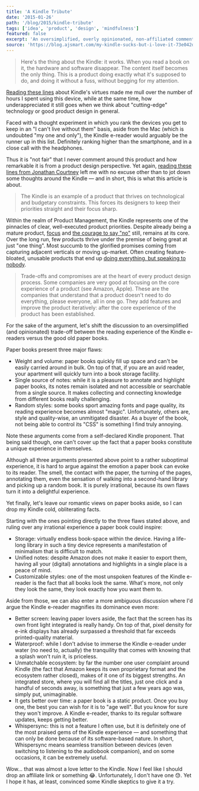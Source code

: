```yaml
---
title: 'A Kindle Tribute'
date: '2015-01-26'
path: '/blog/2015/kindle-tribute'
tags: ['idea', 'product', 'design', 'mindfulness']
featured: false
excerpt: 'An oversimplified, overly opinionated, non-affiliated commentary around the trade-offs between the reading experience of the Kindle e-readers versus the good old paper books.'
source: 'https://blog.ajsmart.com/my-kindle-sucks-but-i-love-it-73e042d561fe'
---
```


> Here's the thing about the Kindle: it works. When you read a book on it, the hardware and software disappear. The content itself becomes the only thing. This is a product doing exactly what it's supposed to do, and doing it without a fuss, without begging for my attention.

[Reading these lines](https://blog.ajsmart.com/my-kindle-sucks-but-i-love-it-73e042d561fe) about Kindle's virtues made me mull over the number of hours I spent using this device, while at the same time, how underappreciated it still goes when we think about "cutting-edge" technology or good product design in general.

Faced with a thought experiment in which you rank the devices you get to keep in an "I can't live without them" basis, aside from the Mac (which is undoubted "my one and only"), the Kindle e-reader would arguably be the runner up in this list. Definitely ranking higher than the smartphone, and in a close call with the headphones.

Thus it is "not fair" that I never comment around this product and how remarkable it is from a product design perspective. Yet again, [reading these lines from Jonathan Courtney](https://blog.ajsmart.com/my-kindle-sucks-but-i-love-it-73e042d561fe) left me with no excuse other than to jot down some thoughts around the Kindle — and in short, this is what this article is about.

> The Kindle is an example of a product that thrives on technological and budgetary constraints. This forces its designers to keep their priorities straight and their focus sharp.

Within the realm of Product Management, the Kindle represents one of the pinnacles of clear, well-executed product priorities. Despite already being a mature product, [focus](/blog/2014/overcoming-focus) and [the courage to say "no"](https://www.intercom.com/blog/product-strategy-means-saying-no/) still, remains at its core. Over the long run, few products thrive under the premise of being great at just "one thing". Most succumb to the glorified promises coming from capturing adjacent verticals or moving up-market. Often creating feature-bloated, unusable products that end up [doing everything, but speaking to nobody](https://en.wikipedia.org/wiki/Evernote).

> Trade-offs and compromises are at the heart of every product design process. Some companies are very good at focusing on the core experience of a product (see Amazon, Apple). These are the companies that understand that a product doesn't need to do everything, please everyone, all in one go. They add features and improve the product iteratively: after the core experience of the product has been established.

For the sake of the argument, let's shift the discussion to an oversimplified (and opinionated) trade-off between the reading experience of the Kindle e-readers versus the good old paper books.

Paper books present three major flaws:

- Weight and volume: paper books quickly fill up space and can't be easily carried around in bulk. On top of that, if you are an avid reader, your apartment will quickly turn into a book storage facility.
- Single source of notes: while it is a pleasure to annotate and highlight paper books, its notes remain isolated and not accessible or searchable from a single source. It makes collecting and connecting knowledge from different books really challenging.
- Random styles: some books sport amazing fonts and page quality, its reading experience becomes almost "magic". Unfortunately, others are, style and quality-wise, an unmitigated disaster. As a buyer of the book, not being able to control its "CSS" is something I find truly annoying.

Note these arguments come from a self-declared Kindle proponent. That being said though, one can't cover up the fact that a paper books constitute a unique experience in themselves.

Although all three arguments presented above point to a rather suboptimal experience, it is hard to argue against the emotion a paper book can evoke to its reader. The smell, the contact with the paper, the turning of the pages, annotating them, even the sensation of walking into a second-hand library and picking up a random book. It is purely irrational, because its own flaws turn it into a delightful experience.

Yet finally, let's leave our romantic views on paper books aside, so I can drop my Kindle cold, obliterating facts.

Starting with the ones pointing directly to the three flaws stated above, and ruling over any irrational experience a paper book could inspire:

- Storage: virtually endless book-space within the device. Having a life-long library in such a tiny device represents a manifestation of minimalism that is difficult to match.
- Unified notes: despite Amazon does not make it easier to export them, having all your (digital) annotations and highlights in a single place is a peace of mind.
- Customizable styles: one of the most unspoken features of the Kindle e-reader is the fact that all books look the same. What's more, not only they look the same, they look exactly how you want them to.

Aside from those, we can also enter a more ambiguous discussion where I'd argue the Kindle e-reader magnifies its dominance even more:

- Better screen: leaving paper lovers aside, the fact that the screen has its own front light integrated is really handy. On top of that, pixel density for e-ink displays has already surpassed a threshold that far exceeds printed-quality material.
- Waterproof: while I don't advise to immerse the Kindle e-reader under water (no need to, actually) the tranquility that comes with knowing that a splash won't ruin it, is priceless.
- Unmatchable ecosystem: by far the number one user complaint around Kindle (the fact that Amazon keeps its own proprietary format and the ecosystem rather closed), makes of it one of its biggest strengths. An integrated store, where you will find all the titles, just one click and a handful of seconds away, is something that just a few years ago was, simply put, unimaginable.
- It gets better over time: a paper book is a static product. Once you buy one, the best you can wish for it is to "age well". But you know for sure they won't improve. A Kindle e-reader, thanks to its regular software updates, keeps getting better.
- Whispersync: this is not a feature I often use, but it is definitely one of the most praised gems of the Kindle experience — and something that can only be done because of its software-based nature. In short, Whispersync means seamless transition between devices (even switching to listening to the audiobook companion), and on some occasions, it can be extremely useful.

Wow... that was almost a love letter to the Kindle. Now I feel like I should drop an affiliate link or something 😂. Unfortunately, I don't have one 😓. Yet I hope it has, at least, convinced some Kindle skeptics to give it a try.
